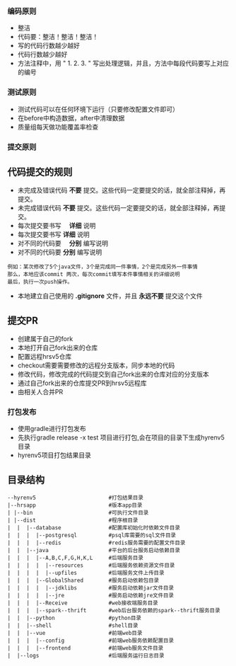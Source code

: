 ### 编码原则
- 整洁
- 代码要：整洁！整洁！整洁！
- 写的代码行数越少越好
- 代码行数越少越好
- 方法注释中，用 " 1. 2. 3. " 写出处理逻辑，并且，方法中每段代码要写上对应的编号

### 测试原则
- 测试代码可以在任何环境下运行（只要修改配置文件即可）
- 在before中构造数据，after中清理数据
- 质量组每天做功能覆盖率检查

### 提交原则


## 代码提交的规则
- 未完成及错误代码 __不要__ 提交。这些代码一定要提交的话，就全部注释掉，再提交。
- 未完成错误代码 __不要__ 提交。这些代码一定要提交的话，就全部注释掉，再提交。
- 每次提交要书写　 __详细__ 说明
- 每次提交要书写 __详细__ 说明
- 对不同的代码要　 __分别__ 编写说明
- 对不同的代码要 __分别__ 编写说明
```text
例如：某次修改了5个java文件，3个是完成同一件事情，2个是完成另外一件事情
那么，本地应该commit 两次，每次commit填写本件事情相关的详细说明
最后，执行一次push操作。 
```  
- 本地建立自己使用的 __.gitignore__ 文件，并且 __永远不要__ 提交这个文件
## 提交PR
- 创建属于自己的fork
- 本地打开自己fork出来的仓库
- 配置远程hrsv5仓库
- checkout需要需要修改的远程分支版本，同步本地的代码
- 修改代码，修改完成的代码提交到自己fork出来的仓库对应的分支版本
- 通过自己fork出来的仓库提交PR到hrsv5远程库
- 由相关人合并PR

### 打包发布
- 使用gradle进行打包发布
- 先执行gradle release -x test 项目进行打包,会在项目的目录下生成hyrenv5目录
- hyrenv5项目打包结果目录

## 目录结构
```
--hyrenv5                       #打包结果目录
|--hrsapp                       #版本app目录
| |--bin                        #可执行文件目录
| |--dist                       #程序根目录
|  |  |--database               #配置库初始化时依赖文件目录
|  |  |  |--postgresql          #psql库需要的sql文件目录
|  |  |  |--redis               #redis服务需要的配置文件目录
|  |  |--java                   #平台的后台服务启动依赖目录
|  |  |  |--A,B,C,F,G,H,K,L     #后端服务目录
|  |  |  |  |--resources        #后端服务依赖资源文件目录
|  |  |  |  |--upfiles          #后端服务文件上传目录
|  |  |  |--GlobalShared        #服务启动依赖包目录
|  |  |  |  |--jdklibs          #服务启动依赖jar文件目录
|  |  |  |  |--jre              #服务启动依赖jre文件目录
|  |  |  |--Receive             #web接收端服务目录
|  |  |  |--spark--thrift       #web后台服务依赖的spark--thrift服务目录
|  |  |--python                 #python目录
|  |  |--shell                  #shell目录
|  |  |--vue                    #前端web目录
|  |  |  |--config              #前端web服务依赖配置目录
|  |  |  |--frontend            #前端web服务文件目录
|  |--logs                      #后端服务运行日志目录
````

